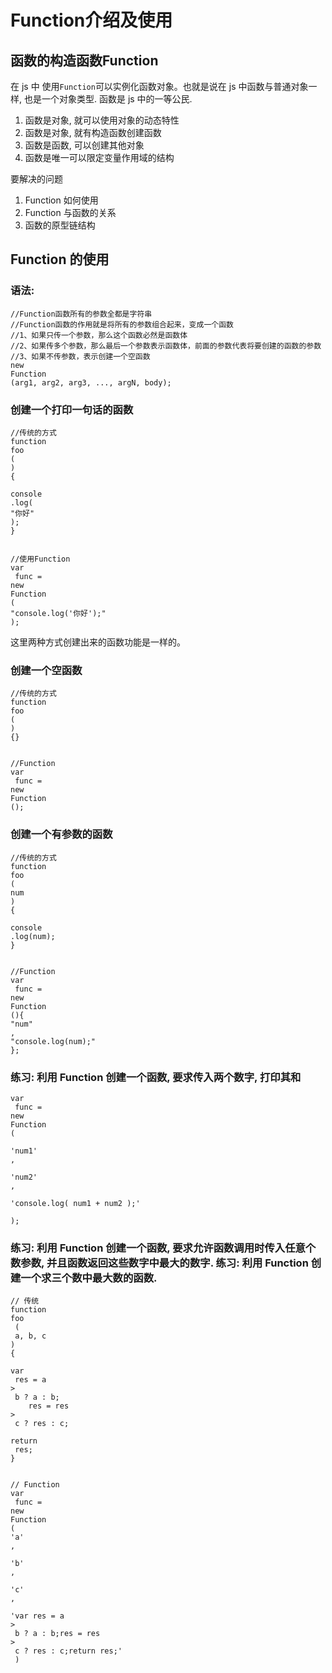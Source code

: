 # Function介绍及使用

## 函数的构造函数Function <a id="&#x51FD;&#x6570;&#x7684;&#x6784;&#x9020;&#x51FD;&#x6570;function"></a>

在 js 中 使用`Function`可以实例化函数对象。也就是说在 js 中函数与普通对象一样, 也是一个对象类型. 函数是 js 中的一等公民.

1. 函数是对象, 就可以使用对象的动态特性
2. 函数是对象, 就有构造函数创建函数
3. 函数是函数, 可以创建其他对象
4. 函数是唯一可以限定变量作用域的结构

要解决的问题

1. Function 如何使用
2. Function 与函数的关系
3. 函数的原型链结构

## Function 的使用 <a id="function-&#x7684;&#x4F7F;&#x7528;"></a>

### 语法: <a id="&#x8BED;&#x6CD5;"></a>

```text
//Function函数所有的参数全都是字符串
//Function函数的作用就是将所有的参数组合起来，变成一个函数
//1、如果只传一个参数，那么这个函数必然是函数体
//2、如果传多个参数，那么最后一个参数表示函数体，前面的参数代表将要创建的函数的参数
//3、如果不传参数，表示创建一个空函数
new
Function
(arg1, arg2, arg3, ..., argN, body);
```

### 创建一个打印一句话的函数 <a id="&#x521B;&#x5EFA;&#x4E00;&#x4E2A;&#x6253;&#x5370;&#x4E00;&#x53E5;&#x8BDD;&#x7684;&#x51FD;&#x6570;"></a>

```text
//传统的方式
function
foo
(
)
{

console
.log(
"你好"
);
}


//使用Function
var
 func = 
new
Function
(
"console.log('你好');"
);
```

这里两种方式创建出来的函数功能是一样的。

### 创建一个空函数 <a id="&#x521B;&#x5EFA;&#x4E00;&#x4E2A;&#x7A7A;&#x51FD;&#x6570;"></a>

```text
//传统的方式
function
foo
(
)
{}


//Function
var
 func = 
new
Function
();
```

### 创建一个有参数的函数 <a id="&#x521B;&#x5EFA;&#x4E00;&#x4E2A;&#x6709;&#x53C2;&#x6570;&#x7684;&#x51FD;&#x6570;"></a>

```text
//传统的方式
function
foo
(
num
)
{

console
.log(num);
}


//Function
var
 func = 
new
Function
(){
"num"
, 
"console.log(num);"
};
```

### 练习: 利用 Function 创建一个函数, 要求传入两个数字, 打印其和 <a id="&#x7EC3;&#x4E60;-&#x5229;&#x7528;-function-&#x521B;&#x5EFA;&#x4E00;&#x4E2A;&#x51FD;&#x6570;-&#x8981;&#x6C42;&#x4F20;&#x5165;&#x4E24;&#x4E2A;&#x6570;&#x5B57;-&#x6253;&#x5370;&#x5176;&#x548C;"></a>

```text
var
 func = 
new
Function
(

'num1'
,

'num2'
,

'console.log( num1 + num2 );'

);
```

### 练习: 利用 Function 创建一个函数, 要求允许函数调用时传入任意个数参数, 并且函数返回这些数字中最大的数字. 练习: 利用 Function 创建一个求三个数中最大数的函数. <a id="&#x7EC3;&#x4E60;-&#x5229;&#x7528;-function-&#x521B;&#x5EFA;&#x4E00;&#x4E2A;&#x51FD;&#x6570;-&#x8981;&#x6C42;&#x5141;&#x8BB8;&#x51FD;&#x6570;&#x8C03;&#x7528;&#x65F6;&#x4F20;&#x5165;&#x4EFB;&#x610F;&#x4E2A;&#x6570;&#x53C2;&#x6570;-&#x5E76;&#x4E14;&#x51FD;&#x6570;&#x8FD4;&#x56DE;&#x8FD9;&#x4E9B;&#x6570;&#x5B57;&#x4E2D;&#x6700;&#x5927;&#x7684;&#x6570;&#x5B57;-&#x7EC3;&#x4E60;-&#x5229;&#x7528;-function-&#x521B;&#x5EFA;&#x4E00;&#x4E2A;&#x6C42;&#x4E09;&#x4E2A;&#x6570;&#x4E2D;&#x6700;&#x5927;&#x6570;&#x7684;&#x51FD;&#x6570;"></a>

```text
// 传统
function
foo
 (
 a, b, c 
)
{

var
 res = a 
>
 b ? a : b;
    res = res 
>
 c ? res : c;

return
 res;
}


// Function
var
 func = 
new
Function
( 
'a'
,

'b'
,

'c'
,

'var res = a 
>
 b ? a : b;res = res 
>
 c ? res : c;return res;'
 )
```

